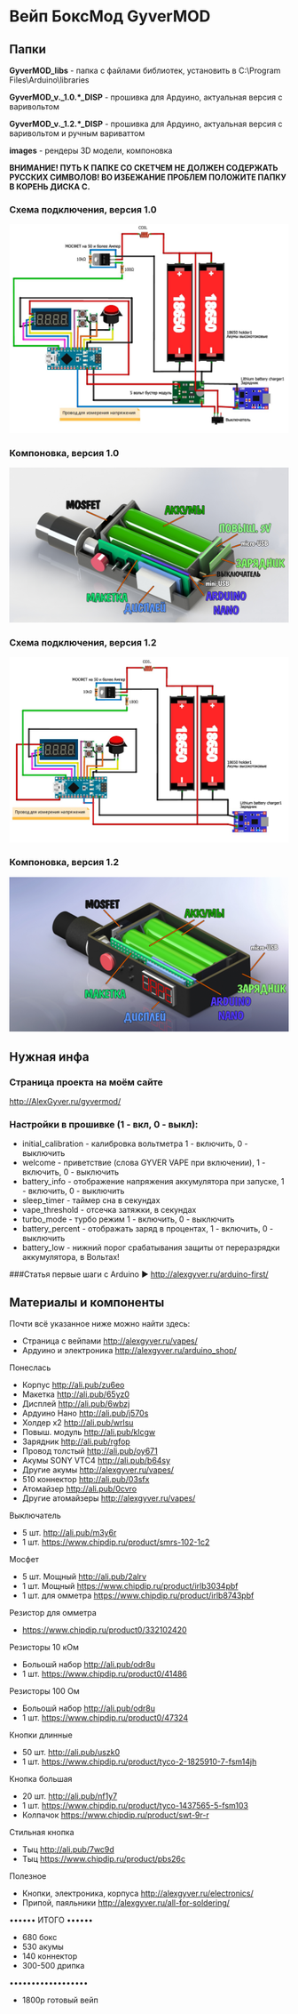 # Вейп БоксМод GyverMOD

## Папки

**GyverMOD_libs** - папка с файлами библиотек, установить в C:\Program Files\Arduino\libraries
  
**GyverMOD_v._1.0.*_DISP** - прошивка для Ардуино, актуальная версия с варивольтом

**GyverMOD_v._1.2.*_DISP** - прошивка для Ардуино, актуальная версия с варивольтом и ручным вариваттом

**images** - рендеры 3D модели, компоновка

**ВНИМАНИЕ! ПУТЬ К ПАПКЕ СО СКЕТЧЕМ НЕ ДОЛЖЕН СОДЕРЖАТЬ РУССКИХ СИМВОЛОВ!
ВО ИЗБЕЖАНИЕ ПРОБЛЕМ ПОЛОЖИТЕ ПАПКУ В КОРЕНЬ ДИСКА С.**

### Схема подключения, версия 1.0
![GyverMOD 1.0](https://github.com/AlexGyver/GyverMOD/blob/master/scheme_1.0.jpg)

### Компоновка, версия 1.0
![GyverMOD 1.0](https://github.com/AlexGyver/GyverMOD/blob/master/images/GM%201.0/comp1.jpg)

### Схема подключения, версия 1.2
![GyverMOD 1.0](https://github.com/AlexGyver/GyverMOD/blob/master/scheme_1.2.jpg)

### Компоновка, версия 1.2
![GyverMOD 1.0](https://github.com/AlexGyver/GyverMOD/blob/master/images/GM%201.2/comp3.jpg)

## Нужная инфа
### Страница проекта на моём сайте
http://AlexGyver.ru/gyvermod/

### Настройки в прошивке (1 - вкл, 0 - выкл): 
* initial_calibration - калибровка вольтметра 1 - включить, 0 - выключить
* welcome - приветствие (слова GYVER VAPE при включении), 1 - включить, 0 - выключить
* battery_info - отображение напряжения аккумулятора при запуске, 1 - включить, 0 - выключить
* sleep_timer - таймер сна в секундах
* vape_threshold - отсечка затяжки, в секундах
* turbo_mode - турбо режим 1 - включить, 0 - выключить
* battery_percent - отображать заряд в процентах, 1 - включить, 0 - выключить
* battery_low - нижний порог срабатывания защиты от переразрядки аккумулятора, в Вольтах!

###Статья первые шаги с Arduino
► http://alexgyver.ru/arduino-first/

##  Материалы и компоненты
Почти всё указанное ниже можно найти здесь:
- Страница с вейпами http://alexgyver.ru/vapes/
- Ардуино и электроника http://alexgyver.ru/arduino_shop/

Понеслась
* Корпус http://ali.pub/zu6eo
* Макетка http://ali.pub/65yz0
* Дисплей http://ali.pub/6wbzj
* Ардуино Нано http://ali.pub/j570s
* Холдер х2 http://ali.pub/wrlsu
* Повыш. модуль http://ali.pub/klcgw
* Зарядник http://ali.pub/rgfop
* Провод толстый http://ali.pub/oy671
* Акумы SONY VTС4 http://ali.pub/b64sy
* Другие акумы http://alexgyver.ru/vapes/
* 510 коннектор http://ali.pub/03sfx
* Атомайзер http://ali.pub/0cvro
* Другие атомайзеры http://alexgyver.ru/vapes/

Выключатель
* 5 шт. http://ali.pub/m3y6r
* 1 шт. https://www.chipdip.ru/product/smrs-102-1c2

Мосфет 
* 5 шт. Мощный http://ali.pub/2alrv
* 1 шт. Мощный https://www.chipdip.ru/product/irlb3034pbf
* 1 шт. для омметра https://www.chipdip.ru/product/irlb8743pbf

Резистор для омметра
* https://www.chipdip.ru/product0/332102420

Резисторы 10 кОм
* Больошй набор http://ali.pub/odr8u
* 1 шт. https://www.chipdip.ru/product0/41486

Резисторы 100 Ом
* Больошй набор http://ali.pub/odr8u
* 1 шт. https://www.chipdip.ru/product0/47324

Кнопки длинные 
* 50 шт. http://ali.pub/uszk0
* 1 шт. https://www.chipdip.ru/product/tyco-2-1825910-7-fsm14jh

Кнопка большая 
* 20 шт. http://ali.pub/nf1y7
* 1 шт. https://www.chipdip.ru/product/tyco-1437565-5-fsm103
* Колпачок https://www.chipdip.ru/product/swt-9r-r

Стильная кнопка
* Тыц http://ali.pub/7wc9d
* Тыц https://www.chipdip.ru/product/pbs26c

Полезное
* Кнопки, электроника, корпуса http://alexgyver.ru/electronics/
* Припой, паяльники http://alexgyver.ru/all-for-soldering/

•••••• ИТОГО ••••••
* 680 бокс
* 530 акумы
* 140 коннектор
* 300-500 дрипка

••••••••••••••••••
* 1800р готовый вейп